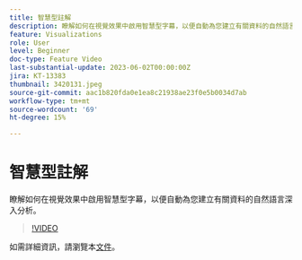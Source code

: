 ```yaml
---
title: 智慧型註解
description: 瞭解如何在視覺效果中啟用智慧型字幕，以便自動為您建立有關資料的自然語言深入分析。
feature: Visualizations
role: User
level: Beginner
doc-type: Feature Video
last-substantial-update: 2023-06-02T00:00:00Z
jira: KT-13383
thumbnail: 3420131.jpeg
source-git-commit: aac1b820fda0e1ea8c21938ae23f0e5b0034d7ab
workflow-type: tm+mt
source-wordcount: '69'
ht-degree: 15%

---
```



# 智慧型註解

瞭解如何在視覺效果中啟用智慧型字幕，以便自動為您建立有關資料的自然語言深入分析。

>[!VIDEO](https://video.tv.adobe.com/v/3420131/?learn=on)

如需詳細資訊，請瀏覽本[文件](https://experienceleague.adobe.com/docs/analytics-platform/using/cja-workspace/visualizations/intelligent-captions.html?lang=en)。
